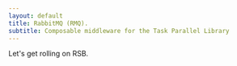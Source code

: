 ```yaml
---
layout: default
title: RabbitMQ (RMQ).
subtitle: Composable middleware for the Task Parallel Library
---
```


Let's get rolling on RSB.
